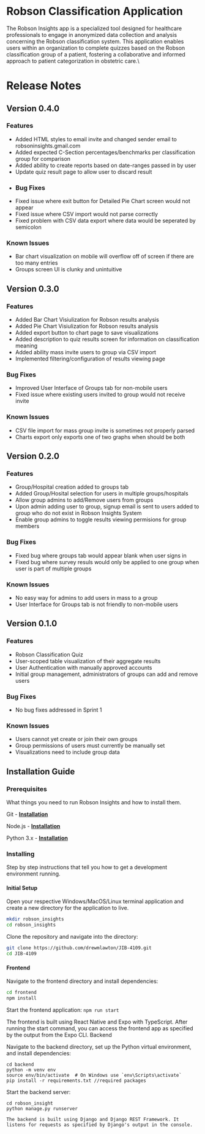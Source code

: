 # Robson Classification Application

The Robson Insights app is a specialized tool designed for healthcare professionals to engage in anonymized data collection and analysis concerning the Robson classification system. This application enables users within an organization to complete quizzes based on the Robson classification group of a patient, fostering a collaborative and informed approach to patient categorization in obstetric care.\

# Release Notes

## Version 0.4.0
### Features
- Added HTML styles to email invite and changed sender email to robsoninsights.gmail.com
- Added expected C-Section percentages/benchmarks per classification group for comparison
- Added ability to create reports based on date-ranges passed in by user
- Update quiz result page to allow user to discard result
- ### Bug Fixes
- Fixed issue where exit button for Detailed Pie Chart screen would not appear
- Fixed issue where CSV import would not parse correctly
- Fixed problem with CSV data export where data would be seperated by semicolon
### Known Issues
- Bar chart visualization on mobile will overflow off of screen if there are too many entries
- Groups screen UI is clunky and unintuitive

## Version 0.3.0
### Features
- Added Bar Chart Visiulization for Robson results analysis
- Added Pie Chart Visiulization for Robson results analysis
- Added export button to chart page to save visualizations
- Added description to quiz results screen for information on classification meaning
- Added ability mass invite users to group via CSV import
- Implemented filtering/configuration of results viewing page
### Bug Fixes
- Improved User Interface of Groups tab for non-mobile users
- Fixed issue where existing users invited to group would not receive invite
### Known Issues
- CSV file import for mass group invite is sometimes not properly parsed
- Charts export only exports one of two graphs when should be both 

## Version 0.2.0
### Features
- Group/Hospital creation added to groups tab
- Added Group/Hosital selection for users in multiple groups/hospitals
- Allow group admins to add/Remove users from groups
- Upon admin adding user to group, signup email is sent to users added to group who do not exist in Robson Insights System
- Enable group admins to toggle results viewing permisions for group members 
### Bug Fixes
- Fixed bug where groups tab would appear blank when user signs in
- Fixed bug where survey resuls would only be applied to one group when user is part of multiple groups
### Known Issues
- No easy way for admins to add users in mass to a group 
- User Interface for Groups tab  is not friendly to non-mobile users

## Version 0.1.0
### Features
- Robson Classification Quiz
- User-scoped table visualization of their aggregate results
- User Authentication with manually approved accounts
- Initial group management, administrators of groups can add and remove users
### Bug Fixes
- No bug fixes addressed in Sprint 1
### Known Issues
- Users cannot yet create or join their own groups
- Group permissions of users must currently be manually set
- Visualizations need to include group data




## Installation Guide
### Prerequisites

What things you need to run Robson Insights and how to install them.

Git - **[Installation](https://github.com/git-guides/install-git)**

Node.js - **[Installation](https://nodejs.org/en/learn/getting-started/how-to-install-nodejs)**

Python 3.x - **[Installation](https://pythongeeks.org/python-3-installation-and-setup-guide/)**

### Installing

Step by step instructions that tell you how to get a development environment running.

#### Initial Setup

Open your respective Windows/MacOS/Linux terminal application and create a new directory for the application to live.

```bash
mkdir robson_insights
cd robson_insights
```

Clone the repository and navigate into the directory:

```bash
git clone https://github.com/drewmlawton/JIB-4109.git
cd JIB-4109
```

#### Frontend

Navigate to the frontend directory and install dependencies:

```bash
cd frontend
npm install
```
Start the frontend application:
```npm run start```

The frontend is built using React Native and Expo with TypeScript. After running the start command, you can access the frontend app as specified by the output from the Expo CLI.
Backend

Navigate to the backend directory, set up the Python virtual environment, and install dependencies:

```
cd backend
python -m venv env
source env/bin/activate  # On Windows use `env\Scripts\activate`
pip install -r requirements.txt //required packages
```
Start the backend server:
```
cd robson_insight
python manage.py runserver

The backend is built using Django and Django REST Framework. It listens for requests as specified by Django's output in the console.
